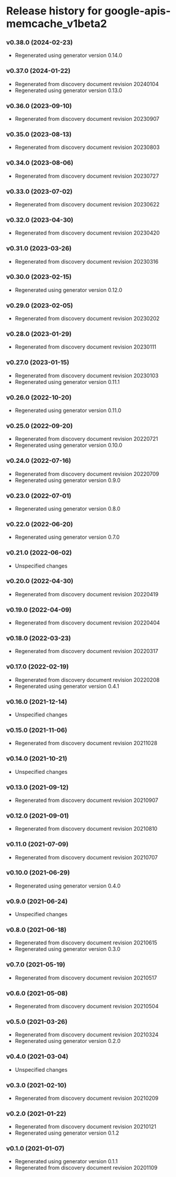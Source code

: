 # Release history for google-apis-memcache_v1beta2

### v0.38.0 (2024-02-23)

* Regenerated using generator version 0.14.0

### v0.37.0 (2024-01-22)

* Regenerated from discovery document revision 20240104
* Regenerated using generator version 0.13.0

### v0.36.0 (2023-09-10)

* Regenerated from discovery document revision 20230907

### v0.35.0 (2023-08-13)

* Regenerated from discovery document revision 20230803

### v0.34.0 (2023-08-06)

* Regenerated from discovery document revision 20230727

### v0.33.0 (2023-07-02)

* Regenerated from discovery document revision 20230622

### v0.32.0 (2023-04-30)

* Regenerated from discovery document revision 20230420

### v0.31.0 (2023-03-26)

* Regenerated from discovery document revision 20230316

### v0.30.0 (2023-02-15)

* Regenerated using generator version 0.12.0

### v0.29.0 (2023-02-05)

* Regenerated from discovery document revision 20230202

### v0.28.0 (2023-01-29)

* Regenerated from discovery document revision 20230111

### v0.27.0 (2023-01-15)

* Regenerated from discovery document revision 20230103
* Regenerated using generator version 0.11.1

### v0.26.0 (2022-10-20)

* Regenerated using generator version 0.11.0

### v0.25.0 (2022-09-20)

* Regenerated from discovery document revision 20220721
* Regenerated using generator version 0.10.0

### v0.24.0 (2022-07-16)

* Regenerated from discovery document revision 20220709
* Regenerated using generator version 0.9.0

### v0.23.0 (2022-07-01)

* Regenerated using generator version 0.8.0

### v0.22.0 (2022-06-20)

* Regenerated using generator version 0.7.0

### v0.21.0 (2022-06-02)

* Unspecified changes

### v0.20.0 (2022-04-30)

* Regenerated from discovery document revision 20220419

### v0.19.0 (2022-04-09)

* Regenerated from discovery document revision 20220404

### v0.18.0 (2022-03-23)

* Regenerated from discovery document revision 20220317

### v0.17.0 (2022-02-19)

* Regenerated from discovery document revision 20220208
* Regenerated using generator version 0.4.1

### v0.16.0 (2021-12-14)

* Unspecified changes

### v0.15.0 (2021-11-06)

* Regenerated from discovery document revision 20211028

### v0.14.0 (2021-10-21)

* Unspecified changes

### v0.13.0 (2021-09-12)

* Regenerated from discovery document revision 20210907

### v0.12.0 (2021-09-01)

* Regenerated from discovery document revision 20210810

### v0.11.0 (2021-07-09)

* Regenerated from discovery document revision 20210707

### v0.10.0 (2021-06-29)

* Regenerated using generator version 0.4.0

### v0.9.0 (2021-06-24)

* Unspecified changes

### v0.8.0 (2021-06-18)

* Regenerated from discovery document revision 20210615
* Regenerated using generator version 0.3.0

### v0.7.0 (2021-05-19)

* Regenerated from discovery document revision 20210517

### v0.6.0 (2021-05-08)

* Regenerated from discovery document revision 20210504

### v0.5.0 (2021-03-26)

* Regenerated from discovery document revision 20210324
* Regenerated using generator version 0.2.0

### v0.4.0 (2021-03-04)

* Unspecified changes

### v0.3.0 (2021-02-10)

* Regenerated from discovery document revision 20210209

### v0.2.0 (2021-01-22)

* Regenerated from discovery document revision 20210121
* Regenerated using generator version 0.1.2

### v0.1.0 (2021-01-07)

* Regenerated using generator version 0.1.1
* Regenerated from discovery document revision 20201109

